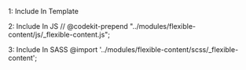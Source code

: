1: Include In Template
<?php include('modules/flexible-content/_flexible-content.php'); ?>

2: Include In JS
// @codekit-prepend "../modules/flexible-content/js/_flexible-content.js";

3: Include In SASS
@import '../modules/flexible-content/scss/_flexible-content';